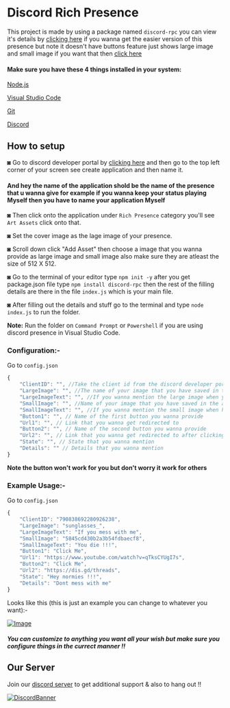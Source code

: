 # Discord Rich Presence
This project is made by using a package named ```discord-rpc``` you can view it's details by [clicking here](https://www.npmjs.com/package/discord-rpc) if you wanna get the easier version of this presence but note it doesn't have buttons feature just shows large image and small image if you want that then [click here](https://github.com/Dinav69/Discord-Presence)

#### Make sure you have these 4 things installed in your system:
[Node.js](https://nodejs.org/en/download/)

[Visual Studio Code](https://code.visualstudio.com/)

[Git](https://git-scm.com/downloads)

[Discord](https://discord.com/)
## How to setup 
◙ Go to discord developer portal by [clicking here](https://discord.com/developers/applications) and then go to the top left corner of your screen see create application and then name it.
#### And hey the name of the application shold be the name of the presence that u wanna give for example if you wanna keep your status playing Myself then you have to name your application Myself

◙ Then click onto the application under ```Rich Presence``` category you'll see ```Art Assets``` click onto that.
 
◙ Set the cover image as the lage image of your presence.

◙ Scroll down click "Add Asset" then choose a image that you wanna provide as large image and small image also make sure they are atleast the size of 512 X 512.

◙ Go to the terminal of your editor type ```npm init -y``` after you get package.json file type ```npm install discord-rpc``` then the rest of the filling details are there in the file ```index.js``` which is your main file.

◙ After filling out the details and stuff go to the terminal and type ```node index.js``` to run the folder.

**Note:** Run the folder on ```Command Prompt``` or ```Powershell``` if you are using discord presence in Visual Studio Code.

### Configuration:-

Go to `config.json`

```js
{
    "ClientID": "", //Take the client id from the discord developer portal
    "LargeImage": "", //The name of your image that you have saved in the art asset of your application 
    "LargeImageText": "", //If you wanna mention the large image when you hover your mouse then fill this whatever you want
    "SmallImage": "", //Name of your image that you have saved in the art asset of your application
    "SmallImageText": "", //If you wanna mention the small image when hover the cursor then fill this up whatever you want
    "Button1": "", // Name of the first button you wanna provide
    "Url1": "", // Link that you wanna get redirected to 
    "Button2": "", // Name of the second button you wanna provide 
    "Url2": "", // Link that you wanna get redirected to after clicking the button
    "State": "", // State that you wanna mention
    "Details": "" // Details that you wanna mention
}
```
**Note the button won't work for you but don't worry it work for others**

### Example Usage:-

Go to `config.json`

```js
{
    "ClientID": "790838692280926238",
    "LargeImage": "sunglasses_", 
    "LargeImageText": "If you mess with me",
    "SmallImage": "5845cd430b2a3b54fdbaecf8",
    "SmallImageText": "You die !!!",
    "Button1": "Click Me",
    "Url1": "https://www.youtube.com/watch?v=qTksCYUgI7s",
    "Button2": "Click Me",
    "Url2": "https://dis.gd/threads",
    "State": "Hey normies !!!",
    "Details": "Dont mess with me"
}
```

Looks like this (this is just an example you can change to whatever you want):-

[![Image](https://cdn.discordapp.com/attachments/795222693980143616/981925555375075348/unknown.png)](https://discord.gg/RWSEj6JrjJ)

##### You can customize to anything you want all your wish but make sure you configure things in the currect manner !!

## Our Server
Join our [discord server](https://discord.gg/RWSEj6JrjJ) to get additional support & also to hang out !!

[![DiscordBanner](https://invidget.switchblade.xyz/RWSEj6JrjJ)](https://discord.gg/RWSEj6JrjJ)
